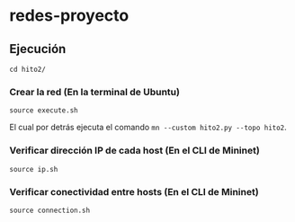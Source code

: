 # redes-proyecto

## Ejecución
```cd hito2/```

### Crear la red (En la terminal de Ubuntu)
```source execute.sh```

El cual por detrás ejecuta el comando ```mn --custom hito2.py --topo hito2```.

### Verificar dirección IP de cada host (En el CLI de Mininet)
```source ip.sh```

### Verificar conectividad entre hosts (En el CLI de Mininet)
```source connection.sh```
